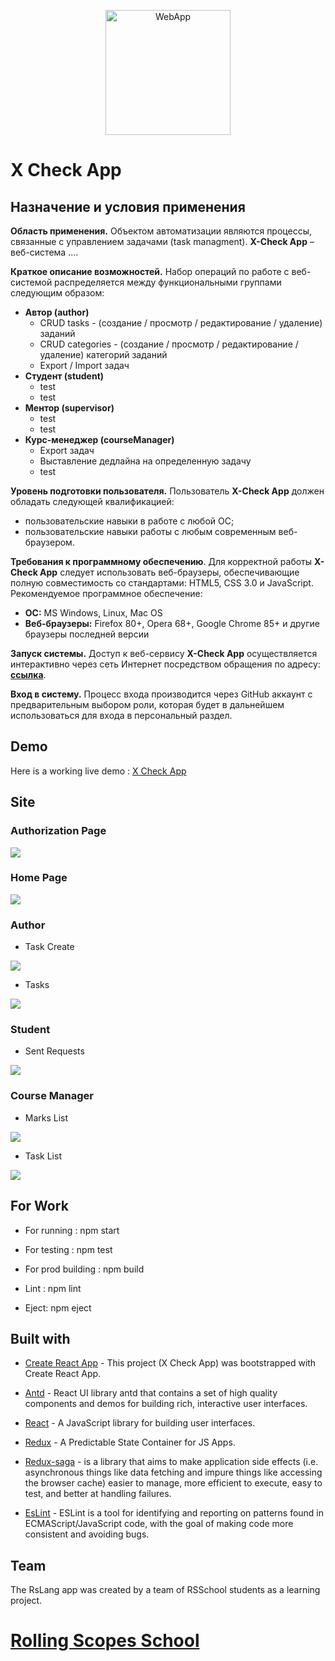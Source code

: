 <p align="center">
  <img width="200" height="200" src="./documentation/logo.png" alt="WebApp">
</p>

# X Check App

## Назначение и условия применения

**Область применения.** Объектом автоматизации являются процессы, связанные с управлением задачами (task managment).
**X-Check App** – веб-система ....

**Краткое описание возможностей.** Набор операций по работе с веб-системой распределяется между функциональными группами следующим образом:
- **Автор (author)**
  - CRUD tasks - (создание / просмотр / редактирование / удаление) заданий
  - CRUD categories - (создание / просмотр / редактирование / удаление) категорий заданий
  - Export / Import задач
- **Студент (student)**
  - test
  - test
- **Ментор (supervisor)**
  - test
  - test
- **Курс-менеджер (courseManager)**
  - Export задач
  - Выставление дедлайна на определенную задачу
  - test
  
**Уровень подготовки пользователя.** Пользователь **X-Check App** должен обладать следующей квалификацией:
-	пользовательские навыки в работе с любой OC;
-	пользовательские навыки работы с любым современным веб-браузером.

**Требования к программному обеспечению**. Для корректной работы **X-Check App** следует использовать веб-браузеры, обеспечивающие полную совместимость со стандартами: HTML5, CSS 3.0 и JavaScript.
Рекомендуемое программное обеспечение:
- **ОС:**	MS Windows, Linux, Mac OS
- **Веб-браузеры:**	Firefox 80+, Opera 68+, Google Chrome 85+ и другие браузеры последней версии

**Запуск системы.** Доступ к веб-сервису **X-Check App** осуществляется интерактивно через сеть Интернет посредством обращения по адресу: **[ссылка](https://brave-banach-54e725.netlify.app/)**.

**Вход в систему.** Процесс входа производится через GitHub аккаунт с предварительным выбором роли, которая будет в дальнейшем использоваться для входа в персональный раздел.


## Demo

Here is a working live demo : [X Check App](https://brave-banach-54e725.netlify.app)

## Site


### Authorization Page

![](./documentation/authorization.PNG)

### Home Page


![](./documentation/home.PNG)


### Author

- Task Create

![](./documentation/TaskCreate.PNG)


- Tasks

![](./documentation/Tasks.PNG)

### Student

- Sent Requests

![](./documentation/SentRequests.PNG)


### Course Manager

- Marks List

![](./documentation/MarksList.PNG)

- Task List

![](./documentation/TaskList.PNG)

## For Work

- For running : npm start

- For testing : npm test

- For prod building : npm build

- Lint : npm lint

- Eject: npm eject

## Built with

-  [Create React App](https://github.com/facebook/create-react-app) - This project (X Check App) was bootstrapped with Create React App.

-  [Antd](http://getbootstrap.com/) -  React UI library antd that contains a set of high quality components and demos for building rich, interactive user interfaces.

-  [React](https://reactjs.org/) - A JavaScript library for building user interfaces.

-  [Redux](https://redux.js.org/) - A Predictable State Container for JS Apps.

-  [Redux-saga](https://redux-saga.js.org/) - is a library that aims to make application side effects (i.e. asynchronous things like data fetching and impure things like accessing the browser cache) easier to manage, more efficient to execute, easy to test, and better at handling failures.

-  [EsLint](https://eslint.org/) - ESLint is a tool for identifying and reporting on patterns found in ECMAScript/JavaScript code, with the goal of making code more consistent and avoiding bugs.

## Team
The RsLang app was created by a team of RSSchool students as a learning project.

# [Rolling Scopes School ](https://rs.school/)
